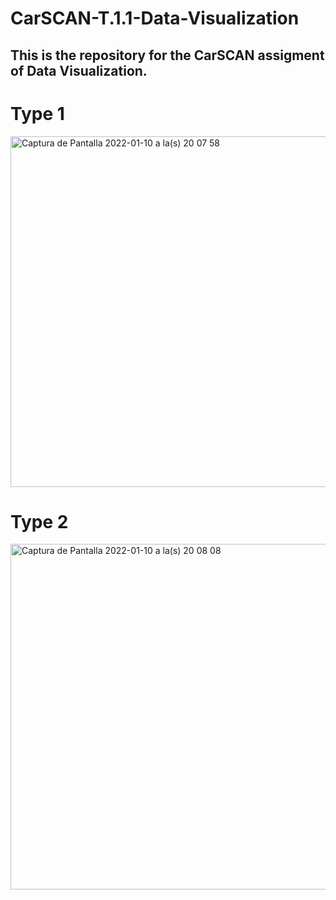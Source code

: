 # CarSCAN-T.1.1-Data-Visualization
## This is the repository for the CarSCAN assigment of Data Visualization.

# Type 1
<img width="561" alt="Captura de Pantalla 2022-01-10 a la(s) 20 07 58" src="https://user-images.githubusercontent.com/80273045/148869747-ded2fda7-0593-4458-9a70-2a978d9653d2.png">

# Type 2
<img width="553" alt="Captura de Pantalla 2022-01-10 a la(s) 20 08 08" src="https://user-images.githubusercontent.com/80273045/148869762-bc6df07a-c1e6-4a29-a181-ef3c9f0a4d70.png">
